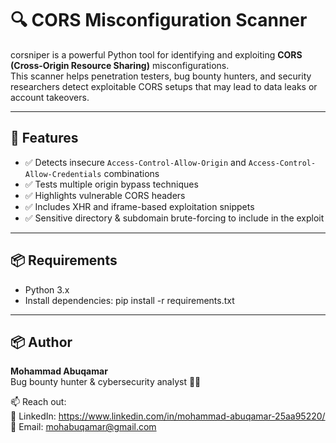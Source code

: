 # 🔍 CORS Misconfiguration Scanner

corsniper is a powerful Python tool for identifying and exploiting **CORS (Cross-Origin Resource Sharing)** misconfigurations.  
This scanner helps penetration testers, bug bounty hunters, and security researchers detect exploitable CORS setups that may lead to data leaks or account takeovers.

---

## 🚀 Features

- ✅ Detects insecure `Access-Control-Allow-Origin` and `Access-Control-Allow-Credentials` combinations
- ✅ Tests multiple origin bypass techniques
- ✅ Highlights vulnerable CORS headers
- ✅ Includes XHR and iframe-based exploitation snippets
- ✅ Sensitive directory & subdomain brute-forcing to include in the exploit

---

## 📦 Requirements

- Python 3.x
- Install dependencies: pip install -r requirements.txt

---

## 📦 Author

**Mohammad Abuqamar**  
Bug bounty hunter & cybersecurity analyst 🕵️‍♂️

📫 Reach out:  
🔗 LinkedIn: https://www.linkedin.com/in/mohammad-abuqamar-25aa95220/ 
📧 Email: mohabuqamar@gmail.com

